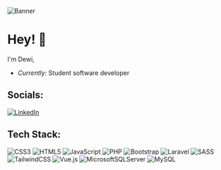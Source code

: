 ![Banner](https://media3.giphy.com/media/v1.Y2lkPTc5MGI3NjExZm9zaGI0d3hreDg4bjZ2aDNrcTBseXNtbWx0dG4zeG8xandia2MxaiZlcD12MV9pbnRlcm5hbF9naWZfYnlfaWQmY3Q9Zw/l3q2MvZhGBWSogLx6/giphy.gif)

# Hey! 👋
I'm Dewi,

- <em>Currently:</em> Student software developer

## Socials:
[![LinkedIn](https://img.shields.io/badge/LinkedIn-%230077B5.svg?logo=linkedin&logoColor=white)](https://linkedin.com/in/dewivdvelden) 

## Tech Stack:
![CSS3](https://img.shields.io/badge/css3-%231572B6.svg?style=for-the-badge&logo=css3&logoColor=white) ![HTML5](https://img.shields.io/badge/html5-%23E34F26.svg?style=for-the-badge&logo=html5&logoColor=white) ![JavaScript](https://img.shields.io/badge/javascript-%23323330.svg?style=for-the-badge&logo=javascript&logoColor=%23F7DF1E) ![PHP](https://img.shields.io/badge/php-%23777BB4.svg?style=for-the-badge&logo=php&logoColor=white) ![Bootstrap](https://img.shields.io/badge/bootstrap-%23563D7C.svg?style=for-the-badge&logo=bootstrap&logoColor=white) ![Laravel](https://img.shields.io/badge/laravel-%23FF2D20.svg?style=for-the-badge&logo=laravel&logoColor=white) ![SASS](https://img.shields.io/badge/SASS-hotpink.svg?style=for-the-badge&logo=SASS&logoColor=white) ![TailwindCSS](https://img.shields.io/badge/tailwindcss-%2338B2AC.svg?style=for-the-badge&logo=tailwind-css&logoColor=white) ![Vue.js](https://img.shields.io/badge/vuejs-%2335495e.svg?style=for-the-badge&logo=vuedotjs&logoColor=%234FC08D) ![MicrosoftSQLServer](https://img.shields.io/badge/Microsoft%20SQL%20Sever-CC2927?style=for-the-badge&logo=microsoft%20sql%20server&logoColor=white) ![MySQL](https://img.shields.io/badge/mysql-%2300f.svg?style=for-the-badge&logo=mysql&logoColor=white)
